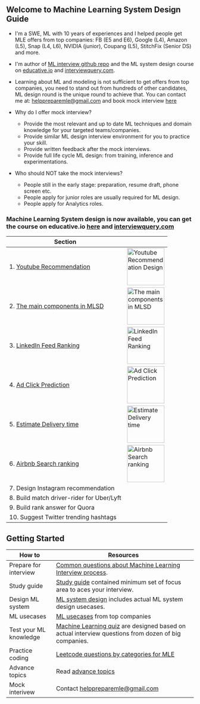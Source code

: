 
## Welcome to Machine Learning System Design Guide 

- I'm a SWE, ML with 10 years of experiences and I helped people get MLE offers from top companies: FB (E5 and E6), Google (L4), Amazon (L5), Snap (L4, L6), NVIDIA (junior), Coupang (L5), StitchFix (Senior DS) and more. 
- I'm author of [ML interview github repo](https://github.com/khangich/machine-learning-interview) and the ML system design course on [educative.io](https://rebrand.ly/mlsd_launch) and [interviewquery.com](https://rebrand.ly/mldesigninterview).
- Learning about ML and modeling is not sufficient to get offers from top companies, you need to stand out from hundreds of other candidates, ML design round is the unique round to achieve that. You can contact me at: helppreparemle@gmail.com and book mock interview [here](https://rebrand.ly/mlmockinterview)


- Why do I offer mock interview?
    - Provide the most relevant and up to date ML techniques and domain knowledge for your targeted teams/companies. 
    - Provide similar ML design interview environment for you to practice your skill. 
    - Provide written feedback after the mock interviews.
    - Provide full life cycle ML design: from training, inference and experimentations.
- Who should NOT take the mock interviews?
    - People still in the early stage: preparation, resume draft, phone screen etc. 
    - People apply for junior roles are usually required for ML design.
    - People apply for Analytics roles. 


### Machine Learning System design is now available, you can get the course on educative.io [here](https://rebrand.ly/mlsd_launch) and [interviewquery.com](https://rebrand.ly/mldesigninterview)


| Section | |
| ------------- | ------------- | 
| 1. [Youtube Recommendation](https://rebrand.ly/mldesign) |<a href="https://rebrand.ly/mldesign"> <img src="https://raw.githubusercontent.com/khangich/machine-learning-interview/master/images/uc3.png" alt="Youtube Recommendation Design" width="100" height="100"> </a>| 
| 2. [The main components in MLSD](https://rebrand.ly/mldesign) |<a href="https://rebrand.ly/mldesign"> <img src="https://raw.githubusercontent.com/khangich/machine-learning-interview/master/images/ml.png" alt="The main components in MLSD" width="100" height="100"> </a> | 
| 3. [LinkedIn Feed Ranking](https://rebrand.ly/mldesign) |<a href="https://rebrand.ly/mldesign"> <img src="https://raw.githubusercontent.com/khangich/machine-learning-interview/master/images/feed.png" alt="LinkedIn Feed Ranking" width="100" height="100"> </a> | 
| 4. [Ad Click Prediction](https://rebrand.ly/mldesign) |<a href="https://rebrand.ly/mldesign"> <img src="https://raw.githubusercontent.com/khangich/machine-learning-interview/master/images/ads.png" alt="Ad Click Prediction" width="100" height="100"> </a> | 
| 5. [Estimate Delivery time](https://rebrand.ly/mldesign) |<a href="https://rebrand.ly/mldesign"> <img src="https://raw.githubusercontent.com/khangich/machine-learning-interview/master/images/delivery.png" alt="Estimate Delivery time" width="100" height="100"> </a> | 
| 6. [Airbnb Search ranking](https://rebrand.ly/mldesign) |<a href="https://rebrand.ly/mldesign"> <img src="https://raw.githubusercontent.com/khangich/machine-learning-interview/master/images/air.png" alt="Airbnb Search ranking" width="100" height="100"> </a> | 
| 7. Design Instagram recommendation | | 
| 8. Build match driver-rider for Uber/Lyft| | 
| 9. Build rank answer for Quora| | 
| 10. Suggest Twitter trending hashtags| | 




## Getting Started

| How to  | Resources |
| ------------- | ------------- |
| Prepare for interview  | [Common questions about Machine Learning Interview process](https://github.com/khangich/machine-learning-interview/blob/master/faqs.md).   |
| Study guide | [Study guide](https://github.com/khangich/machine-learning-interview/blob/master/README.md) contained minimum set of focus area to aces your interview.   |
| Design ML system | [ML system design](https://github.com/khangich/machine-learning-interview/blob/master/design.md) includes actual ML system design usecases.    |
| ML usecases | [ML usecases](https://github.com/khangich/machine-learning-interview/blob/master/appliedml.md) from top companies    |
| Test your ML knowledge  | [Machine Learning quiz](https://github.com/khangich/machine-learning-interview/blob/master/quiz.md) are designed based on actual interview questions from dozen of big companies.  |
| Practice coding  | [Leetcode questions by categories for MLE](https://github.com/khangich/machine-learning-interview/blob/master/leetcode.md)  |
| Advance topics | Read [advance topics](https://github.com/khangich/machine-learning-interview/blob/master/extra.md) |
| Mock interivew  | Contact helppreparemle@gmail.com |

